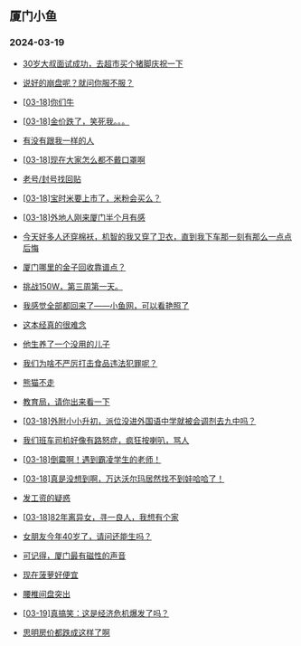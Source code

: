 ## 厦门小鱼 
### 2024-03-19

+ [30岁大叔面试成功，去超市买个猪脚庆祝一下](http://bbs.xmfish.com/read-htm-tid-18161989.html)

+ [说好的崩盘呢？就问你服不服？](http://bbs.xmfish.com/read-htm-tid-18162058.html)

+ [[03-18]你们牛](http://bbs.xmfish.com/read-htm-tid-18162005.html)

+ [[03-18]金价跌了，笑死我。。。](http://bbs.xmfish.com/read-htm-tid-18162222.html)

+ [有没有跟我一样的人](http://bbs.xmfish.com/read-htm-tid-18161976.html)

+ [[03-18]现在大家怎么都不戴口罩啊](http://bbs.xmfish.com/read-htm-tid-18162012.html)

+ [老号/封号找回贴](http://bbs.xmfish.com/read-htm-tid-18161978.html)

+ [[03-18]宝时米要上市了，米粉会买么？](http://bbs.xmfish.com/read-htm-tid-18162185.html)

+ [[03-18]外地人刚来厦门半个月有感](http://bbs.xmfish.com/read-htm-tid-18162187.html)

+ [今天好多人还穿棉袄，机智的我又穿了卫衣，直到我下车那一刻有那么一点点后悔](http://bbs.xmfish.com/read-htm-tid-18161993.html)

+ [厦门哪里的金子回收靠谱点？](http://bbs.xmfish.com/read-htm-tid-18162113.html)

+ [挑战150W，第三周第一天。](http://bbs.xmfish.com/read-htm-tid-18162315.html)

+ [我感觉全部都回来了——小鱼网，可以看艳照了](http://bbs.xmfish.com/read-htm-tid-18162336.html)

+ [这本经真的很难念](http://bbs.xmfish.com/read-htm-tid-18162373.html)

+ [他生养了一个没用的儿子](http://bbs.xmfish.com/read-htm-tid-18162468.html)

+ [我们为啥不严厉打击食品违法犯罪呢？](http://bbs.xmfish.com/read-htm-tid-18162233.html)

+ [熊猫不走](http://bbs.xmfish.com/read-htm-tid-18162294.html)

+ [教育局，请你出来看一下](http://bbs.xmfish.com/read-htm-tid-18162552.html)

+ [[03-18]外附小小升初，派位没进外国语中学就被会调剂去九中吗？](http://bbs.xmfish.com/read-htm-tid-18162408.html)

+ [我们班车司机好像有路怒症，疯狂按喇叭，骂人](http://bbs.xmfish.com/read-htm-tid-18162452.html)

+ [[03-18]倒霉啊！遇到霸凌学生的老师！](http://bbs.xmfish.com/read-htm-tid-18162440.html)

+ [[03-18]真是没想到啊，万达沃尔玛居然找不到娃哈哈了！](http://bbs.xmfish.com/read-htm-tid-18162547.html)

+ [发工资的疑惑](http://bbs.xmfish.com/read-htm-tid-18162628.html)

+ [[03-18]82年离异女，寻一良人，我想有个家](http://bbs.xmfish.com/read-htm-tid-18162361.html)

+ [女朋友今年40岁了，请问还能生吗？](http://bbs.xmfish.com/read-htm-tid-18162736.html)

+ [可记得，厦门最有磁性的声音](http://bbs.xmfish.com/read-htm-tid-18162557.html)

+ [现在菠萝好便宜](http://bbs.xmfish.com/read-htm-tid-18162466.html)

+ [腰椎间盘突出](http://bbs.xmfish.com/read-htm-tid-18162525.html)

+ [[03-19]真搞笑：这是经济危机爆发了吗？](http://bbs.xmfish.com/read-htm-tid-18162768.html)

+ [思明房价都跌成这样了啊](http://bbs.xmfish.com/read-htm-tid-18162486.html)

